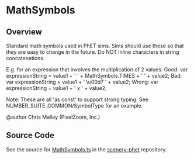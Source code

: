# MathSymbols

## Overview

Standard math symbols used in PhET sims.
Sims should use these so that they are easy to change in the future.
Do NOT inline characters in string concatenations.

E.g. for an expression that involves the multiplication of 2 values:
Good:  var expressionString = value1 + ' ' + MathSymbols.TIMES + ' ' +  value2;
Bad:   var expressionString = value1 + ' \u00d7 ' + value2;
Wrong: var expressionString = value1 + ' x ' + value2;

Note: These are all 'as const' to support strong typing. See NUMBER_SUITE_COMMON/SymbolType for an example.

@author Chris Malley (PixelZoom, Inc.)



## Source Code

See the source for [MathSymbols.ts](https://github.com/phetsims/scenery-phet/blob/main/js/MathSymbols.ts) in the [scenery-phet](https://github.com/phetsims/scenery-phet) repository.
